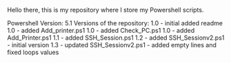 Hello there, this is my repository where I store my Powershell scripts.

Powershell Version: 5.1
Versions of the repository:
    1.0 - initial added readme
    1.0 - added Add_printer.ps1
    1.0 - added Check_PC.ps1
    1.0 - added Add_Printer.ps1
    1.1 - added SSH_Session.ps1
    1.2 - added SSH_Sessionv2.ps1 - initial version
    1.3 - updated SSH_Sessionv2.ps1 - added empty lines and fixed loops values
    

